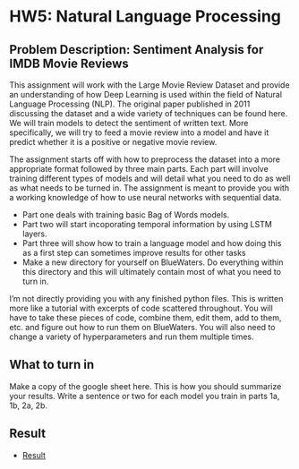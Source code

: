 # HW5: Natural Language Processing
## Problem Description: Sentiment Analysis for IMDB Movie Reviews
This assignment will work with the Large Movie Review Dataset and provide an understanding of how Deep Learning is used within the field of Natural Language Processing (NLP). The original paper published in 2011 discussing the dataset and a wide variety of techniques can be found here. We will train models to detect the sentiment of written text. More specifically, we will try to feed a movie review into a model and have it predict whether it is a positive or negative movie review.

The assignment starts off with how to preprocess the dataset into a more appropriate format followed by three main parts. Each part will involve training different types of models and will detail what you need to do as well as what needs to be turned in. The assignment is meant to provide you with a working knowledge of how to use neural networks with sequential data.

- Part one deals with training basic Bag of Words models.
- Part two will start incoporating temporal information by using LSTM layers.
- Part three will show how to train a language model and how doing this as a first step can sometimes improve results for other tasks
- Make a new directory for yourself on BlueWaters. Do everything within this directory and this will ultimately contain most of what you need to turn in.

I’m not directly providing you with any finished python files. This is written more like a tutorial with excerpts of code scattered throughout. You will have to take these pieces of code, combine them, edit them, add to them, etc. and figure out how to run them on BlueWaters. You will also need to change a variety of hyperparameters and run them multiple times.

## What to turn in
Make a copy of the google sheet here. This is how you should summarize your results. Write a sentence or two for each model you train in parts 1a, 1b, 2a, 2b.

## Result
- [Result](https://github.com/leo811121/UIUC-CS-547-Deep-Learning/blob/master/HW5/NLP_Result.pdf)
